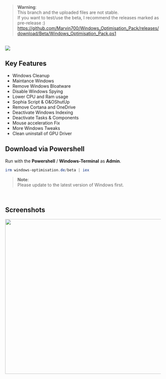 > **Warning**: <BR>
This branch and the uploaded files are not stable. <BR>
If you want to test/use the beta, I recommend the releases marked as pre-release :)
https://github.com/Marvin700/Windows_Optimisation_Pack/releases/download/Beta/Windows_Optimisation_Pack.ps1

<BR>

<img src="https://user-images.githubusercontent.com/98750428/227787371-541dfeb1-d8a5-40b4-ad34-9c2a03b3ab1c.png">

## Key Features
* Windows Cleanup
* Maintance Windows
* Remove Windows Bloatware 
* Disable Windows Spying
* Lower CPU and Ram usage
* Sophia Script & O&OShutUp
* Remove Cortana and OneDrive
* Deactivate Windows Indexing 
* Deactivate Tasks & Components
* Mouse acceleration Fix
* More Windows Tweaks
* Clean uninstall of GPU Driver

## Download via Powershell
Run with the **Powershell** / **Windows-Terminal** as **Admin**.
  ```powershell
irm windows-optimisation.de/beta | iex
  ```

> **Note**: <BR> 
Please update to the latest version of Windows first. <BR>
<BR>

## Screenshots
<div>
    <img src="https://user-images.githubusercontent.com/98750428/203978712-a4273aa4-9402-4dbb-a40f-ff2c508d4935.jpg" width="620" height="500">
</div>
